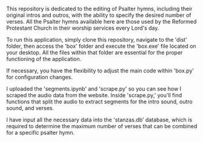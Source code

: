 This repository is dedicated to the editing of Psalter hymns, including their original intros 
and outros, with the ability to specify the desired number of verses. All the Psalter hymns 
available here are those used by the Reformed Protestant Church in their worship services every 
Lord's day.


To run this application, simply clone this repository, navigate to the 'dist' folder, then access
the 'box' folder and execute the 'box.exe' file located on your desktop. All the files within that 
folder are essential for the proper functioning of the application.

If necessary, you have the flexibility to adjust the main code within 'box.py' for configuration 
changes.

I uploaded the 'segments.ipynb' and 'scrape.py' so you can see how I scraped the audio data from the 
website. Inside 'scrape.py,' you'll find functions that split the audio to extract segments for the 
intro sound, outro sound, and verses.

I have input all the necessary data into the 'stanzas.db' database, which is required to determine 
the maximum number of verses that can be combined for a specific psalter hymn.

